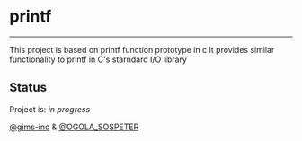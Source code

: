 # printf
---------------------
This project is based on printf function prototype in c
It provides similar functionality to printf in C's starndard I/O library

## Status
Project is: _in progress_


[@gims-inc](https://github.com/gims-inc) & [@OGOLA_SOSPETER](https://github.com/OGOLA-SOSPETER)
